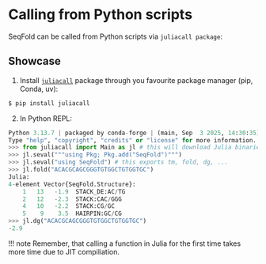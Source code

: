 # Calling from Python scripts
SeqFold can be called from Python scripts via `juliacall package`:

## Showcase
1. Install [`juliacall`](https://pypi.org/project/juliacall) package through you favourite package manager (pip, Conda, uv):
```bash
$ pip install juliacall
```
2. In Python REPL:
```py
Python 3.13.7 | packaged by conda-forge | (main, Sep  3 2025, 14:30:35) [GCC 14.3.0] on linux
Type "help", "copyright", "credits" or "license" for more information.
>>> from juliacall import Main as jl # this will download Julia binaries
>>> jl.seval("""using Pkg; Pkg.add("SeqFold")""")
>>> jl.seval("using SeqFold") # this exports tm, fold, dg, ...
>>> jl.fold("ACACGCAGCGGGTGTGGCTGTGGTGC")
Julia:
4-element Vector{SeqFold.Structure}:
    1   13   -1.9  STACK_DE:AC/TG 
    2   12   -2.3  STACK:CAC/GGG  
    4   10   -2.2  STACK:CG/GC    
    5    9    3.5  HAIRPIN:GC/CG  
>>> jl.dg("ACACGCAGCGGGTGTGGCTGTGGTGC")
-2.9
```

!!! note
    Remember, that calling a function in Julia for the first time takes more time due to JIT compiliation.